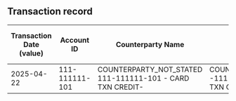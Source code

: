 ## Transaction record
| Transaction Date (value) | Account ID | Counterparty Name | Counterparty ID | Originating Currency | Originating Amount | Debit Credit Indicator | Beneficiary Bank Raw | Originator Bank Raw | Beneficiary Name | Originator Account Number | Transaction Type Source | Transaction Code Description | Sending Bank Account Number | Sending Bank Address | Converted Amount | Fraud payment |
| --- | --- | --- | --- | --- | --- | --- | --- | --- | --- | --- | --- | --- | --- | --- | --- | --- |
| 2025-04-22 | 111-111111-101 | COUNTERPARTY\_NOT\_STATED 111-111111-101 - CARD TXN CREDIT- | COUNTERPARTY\_NOT\_STATED -111-111111-101 - CARD TXN CREDIT | HKD | 95500 | C | NaN | NaN | NaN | NaN | CCHQ | CDM CHEQUE DEPOSIT | NaN | NaN | 95500 | 1 |